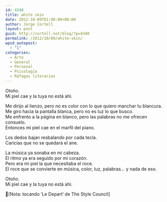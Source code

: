 ```yaml
---
id: 4348
title: white skin
date: 2012-10-09T01:00:00+00:00
author: Jorge Cortell
layout: post
guid: http://cortell.net/blog/?p=4348
permalink: /2012/10/09/white-skin/
wpsd_autopost:
  - "1"
categories:
  - Arte
  - General
  - Personal
  - Psicología
  - Ráfagas literarias
---
```

Otoño.   
Mi piel cae y la tuya no está ahí.

Me dirijo al lienzo, pero no es color con lo que quiero manchar tu blancura.  
Me giro hacia la pantalla blanca, pero no es luz lo que busco.  
Me enfrento a la página en blanco, pero las palabras no me ofrecen consuelo.  
Entonces mi piel cae en el marfil del piano.

Los dedos bajan resbalando por cada tecla.  
Caricias que no se quedará el aire.

La música ya sonaba en mi cabeza.  
El ritmo ya era seguido por mi corazón.  
Pero era mi piel la que necesitaba el roce.  
El roce que se convierte en música, color, luz, palabras… y nada de eso.

Otoño.   
Mi piel cae y la tuya no está ahí.

[Nota: tocando ‘Le Depart‘ de The Style Council]